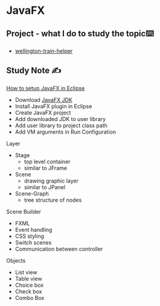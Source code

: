 # JavaFX

## Project  - what I do to study the topic⌨️

- [wellington-train-helper](https://github.com/erinchocolate/wellington-train-helper)

## Study Note ✍️

[How to setup JavaFX in Eclipse](https://openjfx.io/openjfx-docs/)

- Download [JavaFX JDK](https://gluonhq.com/products/javafx/)
- Install JavaFX plugin in Eclipse
- Create JavaFX project
- Add downloaded JDK to user library
- Add user library to project class path
- Add VM arguments in Run Configuration

Layer

- Stage 
  - top level container 
  - similar to JFrame
- Scene
  - drawing graphic layer
  - similar to JPanel
- Scene-Graph
  - tree structure of nodes

Scene Builder

- FXML
- Event handling
- CSS styling
- Switch scenes
- Communication between controller

Objects

- List view
- Table view
- Choice box
- Check box
- Combo Box

